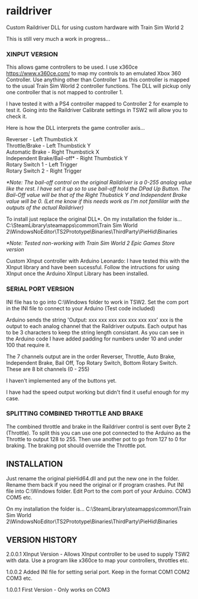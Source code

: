 # raildriver
Custom Raildriver DLL for using custom hardware with Train Sim World 2

This is still very much a work in progress...

### XINPUT VERSION

This allows game controllers to be used. I use x360ce https://www.x360ce.com/ to map my controls to an emulated Xbox 360 Controller. Use anything other than Controller 1 as this controller is mapped to the usual Train Sim World 2 controller functions. The DLL will pickup only one controller that is not mapped to controller 1.

I have tested it with a PS4 controller mapped to Controller 2 for example to test it. Going into the Raildriver Calibrate settings in TSW2 will allow you to check it.

Here is how the DLL interprets the game controller axis...

Reverser - Left Thumbstick X  
Throttle/Brake - Left Thumbstick Y  
Automatic Brake - Right Thumbstick X  
Independent Brake/Bail-off* - Right Thumbstick Y  
Rotary Switch 1 - Left Trigger  
Rotary Switch 2 - Right Trigger  

*\*Note: The bail-off control on the original Raildriver is a 0-255 analog value like the rest. I have set it up so to use bail-off hold the DPad Up Button. The Bail-Off value will be that of the Right Thubstick Y and Independent Brake value will be 0. (Let me know if this needs work as I'm not famililar with the outputs of the actual Raildriver)*

To install just replace the original DLL*. On my installation the folder is...
C:\SteamLibrary\steamapps\common\Train Sim World 2\WindowsNoEditor\TS2Prototype\Binaries\ThirdParty\PieHid\Binaries

*\*Note: Tested non-working with Train Sim World 2 Epic Games Store version*

Custom XInput controller with Arduino Leonardo: I have tested this with the XInput library and have been sucessful. Follow the intructions for using XInput once the Arduino XInput Library has been installed.



### SERIAL PORT VERSION

INI file has to go into C:\Windows folder to work in TSW2. Set the com port in the INI file to connect to your Arduino (Test code included)

Arduino sends the string 'Output: xxx xxx xxx xxx xxx xxx xxx' xxx is the output to each analog channel that the Raildriver outputs. Each output has to be 3 characters to keep the string length consistant. As you can see in the Arduino code I have added padding for numbers under 10 and under 100 that require it.

The 7 channels output are in the order Reverser, Throttle, Auto Brake, Independent Brake, Bail Off, Top Rotary Switch, Bottom Rotary Switch. These are 8 bit channels (0 - 255)

I haven't implemented any of the buttons yet. 

I have had the speed output working but didn't find it useful enough for my case.



### SPLITTING COMBINED THROTTLE AND BRAKE

The combined throttle and brake in the Raildriver control is sent over Byte 2 (Throttle). To split this you can use one pot connected to the Arduino as the Throttle to output 128 to 255. Then use another pot to go from 127 to 0 for braking. The braking pot should override the Throttle pot.



## INSTALLATION

Just rename the original pieHid64.dll and put the new one in the folder. Rename them back if you need the original or if program crashes.
Put INI file into C:\Windows folder. Edit Port to the com port of your Arduino. COM3 COM5 etc.

On my installation the folder is...
C:\SteamLibrary\steamapps\common\Train Sim World 2\WindowsNoEditor\TS2Prototype\Binaries\ThirdParty\PieHid\Binaries



## VERSION HISTORY

2.0.0.1    XInput Version - Allows XInput controller to be used to supply TSW2 with data. Use a program like x360ce to map your controllers, throttles etc.

1.0.0.2    Added INI file for setting serial port. Keep in the format COM1 COM2 COM3 etc.

1.0.0.1    First Version - Only works on COM3
